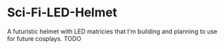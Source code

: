# Sci-Fi-LED-Helmet
A futuristic helmet with LED matricies that I'm building and planning to use for future cosplays. TODO 
